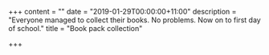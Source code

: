 +++
content = ""
date = "2019-01-29T00:00:00+11:00"
description = "Everyone managed to collect their books.  No problems.  Now on to first day of school."
title = "Book pack collection"

+++
